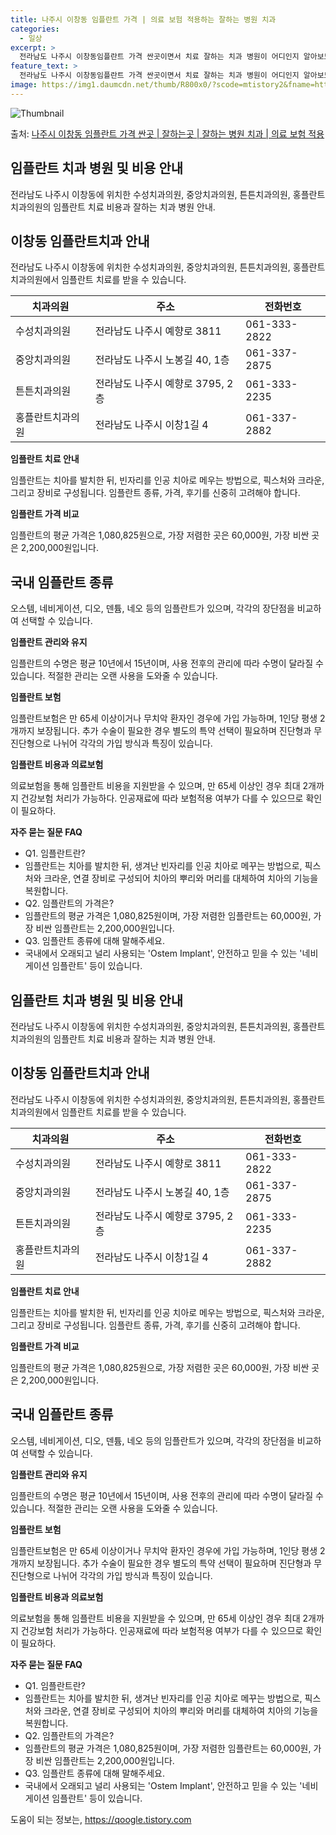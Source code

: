 ```yaml
---
title: 나주시 이창동 임플란트 가격 | 의료 보험 적용하는 잘하는 병원 치과
categories:
  - 일상
excerpt: >
  전라남도 나주시 이창동임플란트 가격 싼곳이면서 치료 잘하는 치과 병원이 어디인지 알아보도록 하겠습니다. 전라남도 나주시 이창동에 위치한 수성치과의원 중앙치과의원 튼튼치과의원 홍플란트치과의원 순서대로 안내 드리며, 임플란트 치료시 신경써야 할 부분 또한 같이 공유 드리겠습니다.2024년 임플란트 가격 살펴보기 👈 클릭임플란트 평균 가격수성치과의원표 내에 있는 전화 번호를 클릭 하시면 수성치과의원로 바로 전화 연결 됩니다.분류주소전화번호치과의원전라남도 나주시 예향로 3811 (이창동)📞061-333-2822로 전화하기수성치과의원 위치 확인하기 👈 클릭요일운영시간월요일09:00~17:30화요일09:00~17:30수요일09:00~13:00목요일09:00~17:30금요일09:0..
feature_text: >
  전라남도 나주시 이창동임플란트 가격 싼곳이면서 치료 잘하는 치과 병원이 어디인지 알아보도록 하겠습니다. 전라남도 나주시 이창동에 위치한 수성치과의원 중앙치과의원 튼튼치과의원 홍플란트치과의원 순서대로 안내 드리며, 임플란트 치료시 신경써야 할 부분 또한 같이 공유 드리겠습니다.2024년 임플란트 가격 살펴보기 👈 클릭임플란트 평균 가격수성치과의원표 내에 있는 전화 번호를 클릭 하시면 수성치과의원로 바로 전화 연결 됩니다.분류주소전화번호치과의원전라남도 나주시 예향로 3811 (이창동)📞061-333-2822로 전화하기수성치과의원 위치 확인하기 👈 클릭요일운영시간월요일09:00~17:30화요일09:00~17:30수요일09:00~13:00목요일09:00~17:30금요일09:0..
image: https://img1.daumcdn.net/thumb/R800x0/?scode=mtistory2&fname=https%3A%2F%2Fblog.kakaocdn.net%2Fdn%2FIu8bZ%2FbtsGYZzAFcH%2FSKMzHoCDgvyPmlCiVHaeW1%2Fimg.webp
---
```


![Thumbnail](https://img1.daumcdn.net/thumb/R800x0/?scode=mtistory2&fname=https%3A%2F%2Fblog.kakaocdn.net%2Fdn%2FIu8bZ%2FbtsGYZzAFcH%2FSKMzHoCDgvyPmlCiVHaeW1%2Fimg.webp)

<p>출처: <a href="https://qoogle.tistory.com/6980" rel="dofollow">나주시 이창동 임플란트 가격 싼곳 | 잘하는곳 | 잘하는 병원 치과 | 의료 보험 적용</a> </p>

## 임플란트 치과 병원 및 비용 안내

전라남도 나주시 이창동에 위치한 수성치과의원, 중앙치과의원, 튼튼치과의원, 홍플란트치과의원의 임플란트 치료 비용과 잘하는 치과 병원 안내.

## **이창동 임플란트치과 안내**

전라남도 나주시 이창동에 위치한 수성치과의원, 중앙치과의원, 튼튼치과의원, 홍플란트치과의원에서 임플란트 치료를 받을 수 있습니다.

치과의원 | 주소 | 전화번호  
---|---|---  
수성치과의원 | 전라남도 나주시 예향로 3811 | 061-333-2822  
중앙치과의원 | 전라남도 나주시 노봉길 40, 1층 | 061-337-2875  
튼튼치과의원 | 전라남도 나주시 예향로 3795, 2층 | 061-333-2235  
홍플란트치과의원 | 전라남도 나주시 이창1길 4 | 061-337-2882  
  
**임플란트 치료 안내**

임플란트는 치아를 발치한 뒤, 빈자리를 인공 치아로 메우는 방법으로, 픽스처와 크라운, 그리고 장비로 구성됩니다. 임플란트 종류, 가격,
후기를 신중히 고려해야 합니다.

**임플란트 가격 비교**

임플란트의 평균 가격은 1,080,825원으로, 가장 저렴한 곳은 60,000원, 가장 비싼 곳은 2,200,000원입니다.

## **국내 임플란트 종류**

오스템, 네비게이션, 디오, 덴튬, 네오 등의 임플란트가 있으며, 각각의 장단점을 비교하여 선택할 수 있습니다.

**임플란트 관리와 유지**

임플란트의 수명은 평균 10년에서 15년이며, 사용 전후의 관리에 따라 수명이 달라질 수 있습니다. 적절한 관리는 오랜 사용을 도와줄 수
있습니다.

**임플란트 보험**

임플란트보험은 만 65세 이상이거나 무치악 환자인 경우에 가입 가능하며, 1인당 평생 2개까지 보장됩니다. 추가 수술이 필요한 경우 별도의
특약 선택이 필요하며 진단형과 무진단형으로 나뉘어 각각의 가입 방식과 특징이 있습니다.

**임플란트 비용과 의료보험**

의료보험을 통해 임플란트 비용을 지원받을 수 있으며, 만 65세 이상인 경우 최대 2개까지 건강보험 처리가 가능하다. 인공재료에 따라
보험적용 여부가 다를 수 있으므로 확인이 필요하다.

**자주 묻는 질문 FAQ**

  * Q1. 임플란트란?
  * 임플란트는 치아를 발치한 뒤, 생겨난 빈자리를 인공 치아로 메꾸는 방법으로, 픽스처와 크라운, 연결 장비로 구성되어 치아의 뿌리와 머리를 대체하여 치아의 기능을 복원합니다.
  * Q2. 임플란트의 가격은?
  * 임플란트의 평균 가격은 1,080,825원이며, 가장 저렴한 임플란트는 60,000원, 가장 비싼 임플란트는 2,200,000원입니다.
  * Q3. 임플란트 종류에 대해 말해주세요.
  * 국내에서 오래되고 널리 사용되는 'Ostem Implant', 안전하고 믿을 수 있는 '네비게이션 임플란트' 등이 있습니다.



## **임플란트 치과 병원 및 비용 안내**

전라남도 나주시 이창동에 위치한 수성치과의원, 중앙치과의원, 튼튼치과의원, 홍플란트치과의원의 임플란트 치료 비용과 잘하는 치과 병원 안내.

## **이창동 임플란트치과 안내**

전라남도 나주시 이창동에 위치한 수성치과의원, 중앙치과의원, 튼튼치과의원, 홍플란트치과의원에서 임플란트 치료를 받을 수 있습니다.

치과의원 | 주소 | 전화번호  
---|---|---  
수성치과의원 | 전라남도 나주시 예향로 3811 | 061-333-2822  
중앙치과의원 | 전라남도 나주시 노봉길 40, 1층 | 061-337-2875  
튼튼치과의원 | 전라남도 나주시 예향로 3795, 2층 | 061-333-2235  
홍플란트치과의원 | 전라남도 나주시 이창1길 4 | 061-337-2882  
  
**임플란트 치료 안내**

임플란트는 치아를 발치한 뒤, 빈자리를 인공 치아로 메우는 방법으로, 픽스처와 크라운, 그리고 장비로 구성됩니다. 임플란트 종류, 가격,
후기를 신중히 고려해야 합니다.

**임플란트 가격 비교**

임플란트의 평균 가격은 1,080,825원으로, 가장 저렴한 곳은 60,000원, 가장 비싼 곳은 2,200,000원입니다.

## **국내 임플란트 종류**

오스템, 네비게이션, 디오, 덴튬, 네오 등의 임플란트가 있으며, 각각의 장단점을 비교하여 선택할 수 있습니다.

**임플란트 관리와 유지**

임플란트의 수명은 평균 10년에서 15년이며, 사용 전후의 관리에 따라 수명이 달라질 수 있습니다. 적절한 관리는 오랜 사용을 도와줄 수
있습니다.

**임플란트 보험**

임플란트보험은 만 65세 이상이거나 무치악 환자인 경우에 가입 가능하며, 1인당 평생 2개까지 보장됩니다. 추가 수술이 필요한 경우 별도의
특약 선택이 필요하며 진단형과 무진단형으로 나뉘어 각각의 가입 방식과 특징이 있습니다.

**임플란트 비용과 의료보험**

의료보험을 통해 임플란트 비용을 지원받을 수 있으며, 만 65세 이상인 경우 최대 2개까지 건강보험 처리가 가능하다. 인공재료에 따라
보험적용 여부가 다를 수 있으므로 확인이 필요하다.

**자주 묻는 질문 FAQ**

  * Q1. 임플란트란?
  * 임플란트는 치아를 발치한 뒤, 생겨난 빈자리를 인공 치아로 메꾸는 방법으로, 픽스처와 크라운, 연결 장비로 구성되어 치아의 뿌리와 머리를 대체하여 치아의 기능을 복원합니다.
  * Q2. 임플란트의 가격은?
  * 임플란트의 평균 가격은 1,080,825원이며, 가장 저렴한 임플란트는 60,000원, 가장 비싼 임플란트는 2,200,000원입니다.
  * Q3. 임플란트 종류에 대해 말해주세요.
  * 국내에서 오래되고 널리 사용되는 'Ostem Implant', 안전하고 믿을 수 있는 '네비게이션 임플란트' 등이 있습니다.



 

도움이 되는 정보는, <a href="https://qoogle.tistory.com" rel="dofollow">https://qoogle.tistory.com</a>


